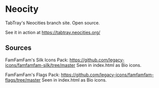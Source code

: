 # Neocity
TabTray's Neocities branch site. Open source.

See it in action at https://tabtray.neocities.org/

## Sources

FamFamFam's Silk Icons Pack: https://github.com/legacy-icons/famfamfam-silk/tree/master
Seen in index.html as Bio icons.

FamFamFam's Flags Pack: https://github.com/legacy-icons/famfamfam-flags/tree/master
Seen in index.html as Bio icons.
